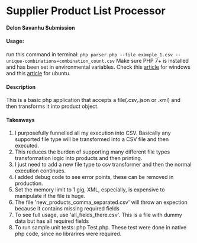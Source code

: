 # Supplier Product List Processor

#### Delon Savanhu Submission
#### Usage:
run this command in terminal:
`php parser.php --file example_1.csv --unique-combinations=combination_count.csv`
Make sure PHP 7+ is installed and has been set in environmental variables. Check this <a href="https://devdojo.com/tnylea/installing-php-on-windows">article</a> for windows and this <a href="https://www.digitalocean.com/community/tutorials/how-to-install-php-7-4-and-set-up-a-local-development-environment-on-ubuntu-20-04"> article</a> for ubuntu.
#### Description
This is a basic php application that accepts a file(.csv,.json or .xml) and then transforms it into product object.

#### Takeaways
1. I purposefully funnelled all my execution into CSV. Basically any supported file type will be transformed into a CSV file and then executed.
2. This reduces the burden of supporting many different file types transformation logic into products and then printing.
3. I just need to add a new file type to csv transformer and then the normal execution continues.
4. I added debug code to see error points, these can be removed in production.
5. Set the memory limit to 1 gig, XML, especially, is expensive to manipulate if the file is huge.  
6. The file 'new_products_comma_separated.csv' will throw an expection because it contains missing required fields
7. To see full usage, use 'all_fields_there.csv'. This is a file with dummy data but has all required fields
8. To run sample unit tests: php Test.php. These test were done in native php code, since no librarires were required.